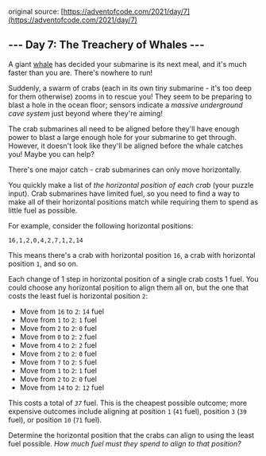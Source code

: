 original source: [https://adventofcode.com/2021/day/7](https://adventofcode.com/2021/day/7)
## --- Day 7: The Treachery of Whales ---
A giant [whale](https://en.wikipedia.org/wiki/Sperm_whale) has decided your submarine is its next meal, and it's much faster than you are. There's nowhere to run!

Suddenly, a swarm of crabs (each in its own tiny submarine - it's too deep for them otherwise) zooms in to rescue you! They seem to be preparing to blast a hole in the ocean floor; sensors indicate a <em>massive underground cave system</em> just beyond where they're aiming!

The crab submarines all need to be aligned before they'll have enough power to blast a large enough hole for your submarine to get through. However, it doesn't look like they'll be aligned before the whale catches you! Maybe you can help?

There's one major catch - crab submarines can only move horizontally.

You quickly make a list of <em>the horizontal position of each crab</em> (your puzzle input). Crab submarines have limited fuel, so you need to find a way to make all of their horizontal positions match while requiring them to spend as little fuel as possible.

For example, consider the following horizontal positions:

<pre>
<code>16,1,2,0,4,2,7,1,2,14</code>
</pre>

This means there's a crab with horizontal position <code>16</code>, a crab with horizontal position <code>1</code>, and so on.

Each change of 1 step in horizontal position of a single crab costs 1 fuel. You could choose any horizontal position to align them all on, but the one that costs the least fuel is horizontal position <code>2</code>:


 - Move from <code>16</code> to <code>2</code>: <code>14</code> fuel
 - Move from <code>1</code> to <code>2</code>: <code>1</code> fuel
 - Move from <code>2</code> to <code>2</code>: <code>0</code> fuel
 - Move from <code>0</code> to <code>2</code>: <code>2</code> fuel
 - Move from <code>4</code> to <code>2</code>: <code>2</code> fuel
 - Move from <code>2</code> to <code>2</code>: <code>0</code> fuel
 - Move from <code>7</code> to <code>2</code>: <code>5</code> fuel
 - Move from <code>1</code> to <code>2</code>: <code>1</code> fuel
 - Move from <code>2</code> to <code>2</code>: <code>0</code> fuel
 - Move from <code>14</code> to <code>2</code>: <code>12</code> fuel

This costs a total of <code><em>37</em></code> fuel. This is the cheapest possible outcome; more expensive outcomes include aligning at position <code>1</code> (<code>41</code> fuel), position <code>3</code> (<code>39</code> fuel), or position <code>10</code> (<code>71</code> fuel).

Determine the horizontal position that the crabs can align to using the least fuel possible. <em>How much fuel must they spend to align to that position?</em>


